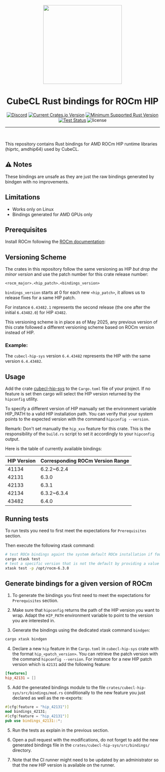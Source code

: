 <div align="center">
<img src="https://raw.githubusercontent.com/tracel-ai/cubecl-hip/main/assets/CubeCL.webp" width="256px"/>

<h1>CubeCL Rust bindings for ROCm HIP</h1>

[![Discord](https://img.shields.io/discord/1038839012602941528.svg?color=7289da&&logo=discord)](https://discord.gg/uPEBbYYDB6)
[![Current Crates.io Version](https://img.shields.io/crates/v/cubecl-hip-sys)](https://crates.io/crates/cubecl-hip-sys)
[![Minimum Supported Rust Version](https://img.shields.io/crates/msrv/cubecl-hip-sys)](https://crates.io/crates/cubecl-hip-sys)
[![Test Status](https://github.com/tracel-ai/cubecl-hip/actions/workflows/ci.yml/badge.svg)](https://github.com/tracel-ai/cubecl-hip/actions/workflows/ci.yml)
![license](https://shields.io/badge/license-MIT%2FApache--2.0-blue)

---

<br/>
</div>

This repository contains Rust bindings for AMD ROCm HIP runtime libraries (hiprtc, amdhip64) used by CubeCL.

## ⚠️ Notes
These bindings are unsafe as they are just the raw bindings generated by bindgen with no improvements.

## Limitations

- Works only on Linux
- Bindings generated for AMD GPUs only

## Prerequisites

Install ROCm following the [ROCm documentation][1]:

## Versioning Scheme

The crates in this repository follow the same versioning as HIP _but drop the minor version_ and use the patch number for
this crate release number:

```
<rocm_major>.<hip_patch>.<bindings_version>
```

`bindings_version` starts at 0 for each new `<hip_patch>`, it allows us to release fixes for a same HIP patch.

For instance `6.43482.1` represents the second release (the one after the initial `6.43482.0`) for HIP `43482`.

This versioning scheme is in place as of May 2025, any previous version of this crate followed a different versioning scheme based
on ROCm version instead of HIP.

### Example:

The `cubecl-hip-sys` version `6.4.43482` represents the HIP with the same version `6.4.43482`.

## Usage

Add the crate [cubecl-hip-sys][2] to the `Cargo.toml` file of your project. If no feature is set then cargo will select the HIP
version returned by the `hipconfig` utility.

To specify a different version of HIP manually set the environment variable HIP_PATH to a valid HIP installation path. You can
verify that your system points to the expected version with the command `hipconfig --version`.

Remark: Don't set manually the `hip_xxx` feature for this crate. This is the responsibility of the `build.rs` script to set it
accordingly to your `hipconfig` output.

Here is the table of currently available bindings:

| HIP Version | Corresponding ROCm Version Range |
|:------------|:---------------------------------|
| 41134       | 6.2.2~6.2.4                      |
| 42131       | 6.3.0                            |
| 42133       | 6.3.1                            |
| 42134       | 6.3.2~6.3.4                      |
| 43482       | 6.4.0                            |

## Running tests

To run tests you need to first meet the expectations for `Prerequisites` section.

Then execute the following xtask command:

```sh
# test ROCm bindings againt the system default ROCm installation if found
cargo xtask test
# test a specific version that is not the default by providing a value for HIP_PATH using -p
xtask test -p /opt/rocm-6.3.0
```

## Generate bindings for a given version of ROCm

1) To generate the bindings you first need to meet the expectations for `Prerequisites` section.

2) Make sure that `hipconfig` returns the path of the HIP version you want to wrap. Adapt the `HIP_PATH`
environment variable to point to the version you are interested in.

3) Generate the bindings using the dedicated xtask command `bindgen`:

```sh
cargo xtask bindgen
```

4) Declare a new `hip` feature in the `Cargo.toml` in `cubecl-hip-sys` crate with the format
`hip_<patch_version>`. You can retrieve the patch version with the command `hipconfig --version`.
For instance for a new HIP patch version which is `42131` add the following feature:

```toml
[features]
hip_42131 = []
```

5) Add the generated bindings module to the file `crates/cubecl-hip-sys/src/bindings/mod.rs`
conditionally to the new feature you just declared as well as the re-exports:

```rs
#[cfg(feature = "hip_42131")]
mod bindings_42131;
#[cfg(feature = "hip_42131")]
pub use bindings_42131::*;
```

5) Run the tests as explain in the previous section.

6) Open a pull request with the modifications, do not forget to add the new generated bindings
file in the `crates/cubecl-hip-sys/src/bindings/` directory.

7) Note that the CI runner might need to be updated by an administrator so that the new HIP version is available
on the runner.

[1]: https://rocmdocs.amd.com/projects/install-on-linux/en/latest/install/detailed-install.html
[2]: https://crates.io/crates/cubecl-hip-sys

